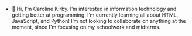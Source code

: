 - 👋 Hi, I’m Caroline Kirby. I’m interested in information technology and getting better at programming. I’m currently learning all about HTML, JavaScript, and Python! I’m not looking to collaborate on anything at the moment, since I'm focusing on my schoolwork and midterms.

<!---
ckirbyco/ckirbyco is a ✨ special ✨ repository because its `README.md` (this file) appears on your GitHub profile.
You can click the Preview link to take a look at your changes.
--->
